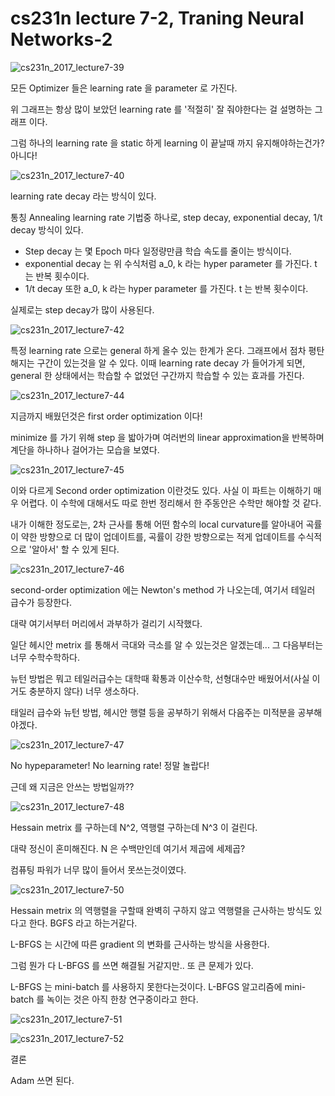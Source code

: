 # cs231n lecture 7-2, Traning Neural Networks-2



![cs231n_2017_lecture7-39](A:/desktop/TIL/images/cs231n_2017_lecture7-39.jpg)

모든 Optimizer 들은 learning rate 을 parameter 로 가진다.

위 그래프는 항상 많이 보았던 learning rate 를 '적절히' 잘 줘야한다는 걸 설명하는 그래프 이다.

그럼 하나의 learning rate 을 static 하게 learning 이 끝날때 까지 유지해야하는건가? 아니다!

![cs231n_2017_lecture7-40](A:/desktop/TIL/images/cs231n_2017_lecture7-40.jpg)

learning rate decay 라는 방식이 있다.

통칭  Annealing learning rate 기법중 하나로, step decay, exponential decay, 1/t decay 방식이 있다.

- Step decay 는 몇 Epoch 마다 일정량만큼 학습 속도를 줄이는 방식이다. 
- exponential decay 는 위 수식처럼 a_0, k 라는 hyper parameter 를 가진다. t 는 반복 횟수이다.
- 1/t decay 또한 a_0, k 라는 hyper parameter 를 가진다. t 는 반복 횟수이다.



실제로는 step decay가 많이 사용된다.

![cs231n_2017_lecture7-42](A:/desktop/TIL/images/cs231n_2017_lecture7-42.jpg)

특정 learning rate 으로는 general 하게 올수 있는 한계가 온다. 그래프에서 점차 평탄해지는 구간이 있는것을 알 수 있다. 이때 learning rate decay 가 들어가게 되면, general 한 상태에서는 학습할 수 없었던 구간까지 학습할 수 있는 효과를 가진다.



![cs231n_2017_lecture7-44](A:/desktop/TIL/images/cs231n_2017_lecture7-44.jpg)

지금까지 배웠던것은 first order optimization 이다!

minimize 를 가기 위해 step 을 밟아가며 여러번의 linear approximation을 반복하며 계단을 하나하나 걸어가는 모습을 보였다.

![cs231n_2017_lecture7-45](A:/desktop/TIL/images/cs231n_2017_lecture7-45.jpg)



이와 다르게 Second order optimization 이란것도 있다. 사실 이 파트는 이해하기 매우 어렵다. 이 수학에 대해서도 따로 한번 정리해서 한 주동안은 수학만 해야할 것 같다.

내가 이해한 정도로는, 2차 근사를 통해 어떤 함수의 local curvature를 알아내어 곡률이 약한 방향으로 더 많이 업데이트를, 곡률이 강한 방향으로는 적게 업데이트를 수식적으로 '알아서' 할 수 있게 된다.



![cs231n_2017_lecture7-46](A:/desktop/TIL/images/cs231n_2017_lecture7-46.jpg)

second-order optimization 에는 Newton's method 가 나오는데, 여기서 테일러 급수가 등장한다.

대략 여기서부터 머리에서 과부하가 걸리기 시작했다.

일단 헤시안 metrix 를 통해서 극대와 극소를 알 수 있는것은 알겠는데... 그 다음부터는 너무 수학수학하다.

뉴턴 방법은 뭐고 테일러급수는 대학때 확통과 이산수학, 선형대수만 배웠어서(사실 이거도 충분하지 않다) 너무 생소하다.

태일러 급수와 뉴턴 방법, 헤시안 행렬 등을 공부하기 위해서 다음주는 미적분을 공부해야겠다.



![cs231n_2017_lecture7-47](A:/desktop/TIL/images/cs231n_2017_lecture7-47.jpg)

No hypeparameter! No learning rate! 정말 놀랍다!

근데 왜 지금은 안쓰는 방법일까??



![cs231n_2017_lecture7-48](A:/desktop/TIL/images/cs231n_2017_lecture7-48.jpg)



Hessain metrix 를 구하는데 N^2, 역행렬 구하는데 N^3 이 걸린다.

대략 정신이 혼미해진다. N 은 수백만인데 여기서 제곱에 세제곱?

컴퓨팅 파워가 너무 많이 들어서 못쓰는것이였다.





![cs231n_2017_lecture7-50](A:/desktop/TIL/images/cs231n_2017_lecture7-50.jpg)



Hessain metrix 의 역행렬을 구할때 완벽히 구하지 않고 역행렬을 근사하는 방식도 있다고 한다. BGFS 라고 하는거같다.

L-BFGS 는 시간에 따른 gradient 의 변화를 근사하는 방식을 사용한다. 

그럼 뭔가 다 L-BFGS 를 쓰면 해결될 거같지만.. 또 큰 문제가 있다.

L-BFGS 는 mini-batch 를 사용하지 못한다는것이다. L-BFGS 알고리즘에 mini-batch 를 녹이는 것은 아직 한창 연구중이라고 한다.



![cs231n_2017_lecture7-51](A:/desktop/TIL/images/cs231n_2017_lecture7-51.jpg)

![cs231n_2017_lecture7-52](A:/desktop/TIL/images/cs231n_2017_lecture7-52.jpg)

결론

Adam 쓰면 된다.

